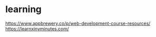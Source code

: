 # learning
https://www.appbrewery.co/p/web-development-course-resources/
https://learnxinyminutes.com/
